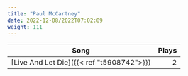 ```yaml
---
title: "Paul McCartney"
date: 2022-12-08/2022T07:02:09
weight: 111
---
```




 Song | Plays 
----- | -----:
[Live And Let Die]({{< ref "t5908742">}}) | 2
